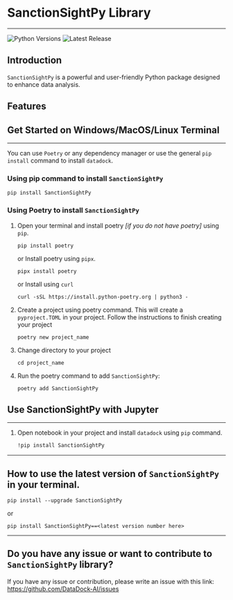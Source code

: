 # SanctionSightPy Library  

-----

![Python Versions](https://img.shields.io/badge/python-3.12|3.13|3.14-blue) 
![Latest Release](https://img.shields.io/badge/Release-v0.1.0-blue.svg)


## Introduction

`SanctionSightPy` is a powerful and user-friendly Python package designed to enhance data analysis.

## Features


## Get Started on Windows/MacOS/Linux Terminal

-------

You can use `Poetry` or any dependency manager or use the general `pip install` command to install `datadock`.

### Using pip command to install `SanctionSightPy`

```commandline
pip install SanctionSightPy
```

### Using Poetry to install `SanctionSightPy`


1. Open your terminal and install poetry _[if you do not have poetry]_ using `pip`.
    
    ```commandline
   pip install poetry
   ```
   or Install poetry using `pipx`.
    
    ```commandline 
   pipx install poetry
    ```
   or Install using `curl`

   ```commandline
   curl -sSL https://install.python-poetry.org | python3 -
   ```

2. Create a project using poetry command. This will create a `pyproject.TOML` in your project.
Follow the instructions to finish creating your project

    ```commandline
    poetry new project_name
    ```

3. Change directory to your project

   ```commandline
   cd project_name
   ```

4. Run the poetry command to add `SanctionSightPy`: 

    ```commandline
   poetry add SanctionSightPy
   ```


## Use SanctionSightPy with Jupyter

----------

1. Open notebook in your project and install `datadock` using `pip` command.
    
    ```bash
   !pip install SanctionSightPy
   ```

----------------------------------


## How to use the latest version of `SanctionSightPy` in your terminal.

   ```commandline
   pip install --upgrade SanctionSightPy
   ```

or

   ```commandline
   pip install SanctionSightPy==<latest version number here>   
   ```

----------

## Do you have any issue or want to contribute to `SanctionSightPy` library?

If you have any issue or contribution, please write an issue with this link: https://github.com/DataDock-AI/issues
